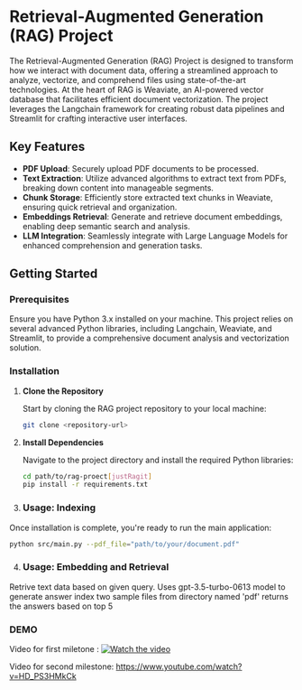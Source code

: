 # Retrieval-Augmented Generation (RAG) Project

The Retrieval-Augmented Generation (RAG) Project is designed to transform how we interact with document data, offering a streamlined approach to analyze, vectorize, and comprehend files using state-of-the-art technologies. At the heart of RAG is Weaviate, an AI-powered vector database that facilitates efficient document vectorization. The project leverages the Langchain framework for creating robust data pipelines and Streamlit for crafting interactive user interfaces.


## Key Features

- **PDF Upload**: Securely upload PDF documents to be processed.
- **Text Extraction**: Utilize advanced algorithms to extract text from PDFs, breaking down content into manageable segments.
- **Chunk Storage**: Efficiently store extracted text chunks in Weaviate, ensuring quick retrieval and organization.
- **Embeddings Retrieval**: Generate and retrieve document embeddings, enabling deep semantic search and analysis.
- **LLM Integration**: Seamlessly integrate with Large Language Models for enhanced comprehension and generation tasks.

## Getting Started

### Prerequisites

Ensure you have Python 3.x installed on your machine. This project relies on several advanced Python libraries, including Langchain, Weaviate, and Streamlit, to provide a comprehensive document analysis and vectorization solution.

### Installation

1. **Clone the Repository**

    Start by cloning the RAG project repository to your local machine:

    ```bash
    git clone <repository-url>
    ```

2. **Install Dependencies**

    Navigate to the project directory and install the required Python libraries:

    ```bash
    cd path/to/rag-proect[justRagit]
    pip install -r requirements.txt
    ```

3. ### Usage: Indexing

Once installation is complete, you're ready to run the main application:

```bash
python src/main.py --pdf_file="path/to/your/document.pdf"
```
4. ### Usage: Embedding and Retrieval
   
Retrive text data based on given query.
Uses gpt-3.5-turbo-0613 model to generate answer
index two sample files from directory named 'pdf'
returns the answers based on top 5 

### DEMO
Video for first miletone : [![Watch the video](https://img.youtube.com/vi/JyvfjnMqRW4/hqdefault.jpg)](https://www.youtube.com/watch?v=JyvfjnMqRW4)

Video for second milestone: https://www.youtube.com/watch?v=HD_PS3HMkCk

